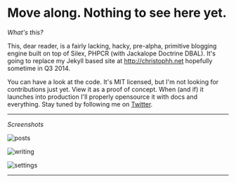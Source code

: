# Move along. Nothing to see here yet.

_What's this?_

This, dear reader, is a fairly lacking, hacky, pre-alpha, primitive blogging engine built
on top of Silex, PHPCR (with Jackalope Doctrine DBAL). It's going to
replace my Jekyll based site at <http://christophh.net>
hopefully sometime in Q3 2014.

You can have a look at the code. It's MIT licensed, but I'm not looking
for contributions just yet. View it as a proof of concept. When (and if)
it launches into production I'll properly opensource it with docs and
everything. Stay tuned by following me on [Twitter](http://twitter.com/hochchristoph).

- - -

_Screenshots_

![posts](https://dl.dropboxusercontent.com/s/ty85nhifqhcd2u4/Safari%20Apr.%2006%2017.11.43.png?dl=1&token_hash=AAHLJejmfboN_oCz3MKF8GrgISmCOHDCwPpBmThFMujuwg)

![writing](https://dl.dropboxusercontent.com/s/tcy34mmtatzm7im/Safari%20Apr.%2006%2017.12.00.png?dl=1&token_hash=AAEZSBHnynkKbcYBM_WIRualltu0BW2D40TDlPG9vKG59g)

![settings](https://dl.dropboxusercontent.com/s/eylgovfrjj21379/Safari%20Apr.%2006%2001.03.42.png?dl=1&token_hash=AAES3CQ0JAHaKFpM4JCbSbtuWKLeVpVcTQpNqHTojdUyVg)

- - - -
